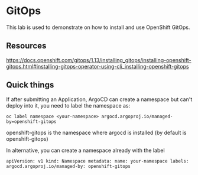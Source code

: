 # GitOps

This lab is used to demonstrate on how to install and use OpenShift GitOps.

## Resources

https://docs.openshift.com/gitops/1.13/installing_gitops/installing-openshift-gitops.html#installing-gitops-operator-using-cli_installing-openshift-gitops

## Quick things

If after submitting an Application, ArgoCD can create a namespace but can't deploy into it, you need to label the namespace as:

`oc label namespace <your-namespace> argocd.argoproj.io/managed-by=openshift-gitops`

openshift-gitops is the namespace where argocd is installed (by default is openshift-gitops)

In alternative, you can create a namespace already with the label

`apiVersion: v1
kind: Namespace
metadata:
  name: your-namespace
  labels:
    argocd.argoproj.io/managed-by: openshift-gitops`
